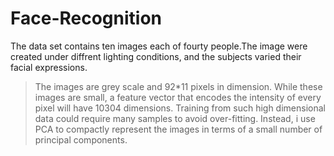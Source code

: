 # Face-Recognition

The data set contains ten images each of fourty people.The image were created under diffrent lighting conditions, and the subjects varied their facial expressions.

> The images are grey scale and 92*11 pixels in dimension.
> While these images are small, a feature vector that encodes the intensity of every pixel will have 10304 dimensions.
> Training from such high dimensional data could require many samples to avoid over-fitting. Instead, i use PCA to compactly represent the images in terms of a small number of principal components.
